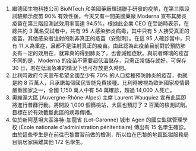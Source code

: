 1. 繼德國生物科技公司 BioNTech 和美國藥廠輝瑞聯手研發的疫苗，在第三階段試驗顯示疫苗 90% 有效性後，今天又有一間美國藥廠 Moderna 宣布其肺炎疫苗在第三階段測試效用率高達 94.5%。根據此企業 CEO 在受訪時表示，在總共約 3 萬名受試者中，共有 95 人感染肺炎病毒，其中只有 5 人接受真正的疫苗，其他感染者注射的則非真正的疫苗（安慰劑）。在這 95 人確診當中，只有 11 人為重症，且都不是注射真正的疫苗。由此認為此疫苗目前對於預防肺炎有一定的效用在，就算真的得到肺炎了，也會減輕症狀。與前者輝瑞的疫苗不同的是，Moderna 的疫苗不需要超低溫儲存，只需正常儲存就好，可保存 30 日，若在低溫急凍的情況下也可存放更久時間。
1. 比利時政府今天宣布希望全國至少有 70% 的人口接種預防肺炎的疫苗，也就是約 8 百萬人，且承諾每個國民皆能免費接種。比利時被視為歐洲國家疫情最嚴重國家之一，全國 1,150 萬人中有 54 萬確診，超過 14,000 人死亡。
1. 奧維涅大區 \(Auvergne-Rhône-Alpes\) 主席 Laurent Wauquiez 宣布此區即將進行普篩行動。將開設 1,000 個篩檢站，大區也預訂了 2 百萬的檢測試劑。目標在於有效截斷此區的病毒傳播。
1. 位於新阿基坦大區洛特-加龍省 \(Lot-Garonne\) 城市 Agen 的國立監獄管理學校 \(École nationale d'administration pénitentiaire\) 傳出有 15 名學生確診。由於這些學生是在前往巴黎實習前做的檢測，所以位在巴黎的地區監獄服務局目前居家隔離其他 172 名學生。